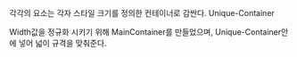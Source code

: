 각각의 요소는 각자 스타일 크기를 정의한 컨테이너로 감싼다.
Unique-Container

Width값을 정규화 시키기 위해 MainContainer를 만들었으며,
Unique-Container안에 넣어 넓이 규격을 맞춰준다.
